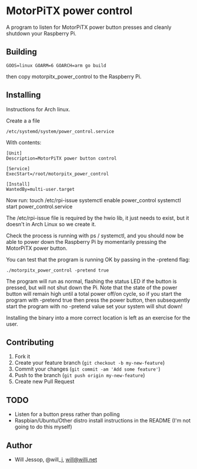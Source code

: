 # MotorPiTX power control

A program to listen for MotorPiTX power button presses and cleanly shutdown your Raspberry Pi.

## Building

	GOOS=linux GOARM=6 GOARCH=arm go build

then copy motorpitx_power_control to the Raspberry Pi.

## Installing

Instructions for Arch linux.

Create a a file

    /etc/systemd/system/power_control.service

With contents:

````
[Unit]
Description=MotorPiTX power button control

[Service]
ExecStart=/root/motorpitx_power_control

[Install]
WantedBy=multi-user.target
````

Now run:
    touch /etc/rpi-issue
    systemctl enable power_control
    systemctl start power_control.service

The /etc/rpi-issue file is required by the hwio lib, it just needs to exist, but it doesn't in Arch Linux so we create it.

Check the process is running with ps / systemctl, and you should now be able to power down the Raspberry Pi by momentarily pressing the MotorPiTX power button.

You can test that the program is running OK by passing in the -pretend flag:

    ./motorpitx_power_control -pretend true

The program will run as normal, flashing the status LED if the button is pressed, but will not shut down the Pi. Note that the state of the power button will remain high until a total power off/on cycle, so if you start the program with -pretend true then press the power button, then subsequently start the program with no -pretend value set your system will shut down!

Installing the binary into a more correct location is left as an exercise for the user.

## Contributing

1. Fork it
2. Create your feature branch (`git checkout -b my-new-feature`)
3. Commit your changes (`git commit -am 'Add some feature'`)
4. Push to the branch (`git push origin my-new-feature`)
5. Create new Pull Request

## TODO

* Listen for a button press rather than polling
* Raspbian/Ubuntu/Other distro install instructions in the README (I'm not going to do this myself)

## Author

* Will Jessop, @will_j, will@willj.net
